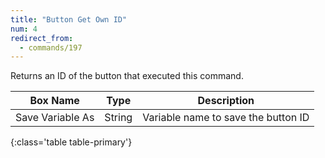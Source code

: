 ```yaml
---
title: "Button Get Own ID"
num: 4
redirect_from:
  - commands/197
---
```


Returns an ID of the button that executed this command.


| Box Name | Type | Description | 
|-------|--------|--------
|Save Variable As|String|Variable name to save the button ID
{:class='table table-primary'}






